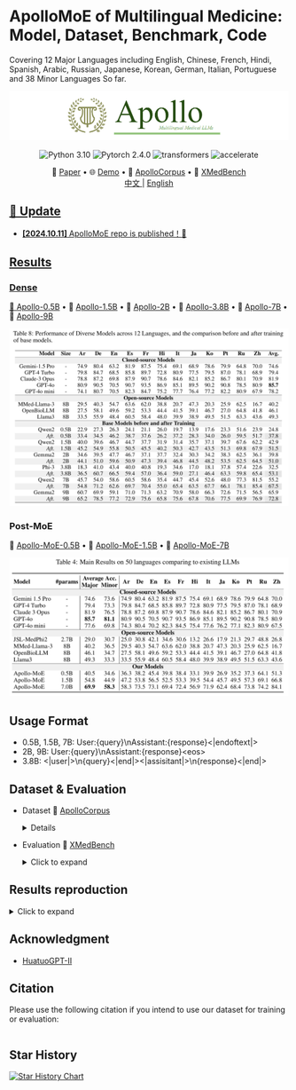 # ApolloMoE of Multilingual Medicine: Model, Dataset, Benchmark, Code

Covering 12 Major Languages including English, Chinese, French, Hindi, Spanish, Arabic, Russian, Japanese, Korean, German, Italian, Portuguese and 38 Minor Languages So far.
<center>

![ApolloMoE](assets/apollo_medium_final.png)


![Python 3.10](https://img.shields.io/badge/Python-3.10-lightblue) ![Pytorch 2.4.0](https://img.shields.io/badge/PyTorch-2.4.0-lightblue) ![transformers](https://img.shields.io/badge/transformers-4.45.1-lightblue) ![accelerate](https://img.shields.io/badge/accelerate-0.33-lightblue)
</center>



<p align="center">
   📃 <a href="https://arxiv.org/abs/2403.03640" target="_blank">Paper</a> • 🌐 <a href="https://apollo.llmzoo.com/" target="_blank">Demo</a> • 🤗 <a href="https://huggingface.co/datasets/FreedomIntelligence/ApolloCorpus" target="_blank">ApolloCorpus</a> • 🤗 <a href="https://huggingface.co/datasets/FreedomIntelligence/XMedbench" target="_blank">XMedBench</a> 
   <br>  <a href="./README_zh.md"> 中文 </a> | <a href="./README.md"> English
</p>


## 🌈 Update

* **[2024.10.11]** ApolloMoE repo is published！🎉


## Results
### Dense
   🤗 <a href="https://huggingface.co/FreedomIntelligence/Apollo-0.5B" target="_blank">Apollo-0.5B</a> • 🤗 <a href="https://huggingface.co/FreedomIntelligence/Apollo-1.8B" target="_blank">Apollo-1.5B</a> • 🤗 <a href="https://huggingface.co/FreedomIntelligence/Apollo-2B" target="_blank">Apollo-2B</a>  • 🤗 <a href="https://huggingface.co/FreedomIntelligence/Apollo-6B" target="_blank">Apollo-3.8B</a> • 🤗 <a href="https://huggingface.co/FreedomIntelligence/Apollo-7B" target="_blank">Apollo-7B</a>  • 🤗 <a href="https://huggingface.co/FreedomIntelligence/Apollo-7B" target="_blank">Apollo-9B</a>  

   ![ApolloMoE](assets/dense_results.png)

### Post-MoE
   🤗 <a href="https://huggingface.co/FreedomIntelligence/Apollo-7B" target="_blank">Apollo-MoE-0.5B</a>  • 🤗 <a href="https://huggingface.co/FreedomIntelligence/Apollo-7B" target="_blank">Apollo-MoE-1.5B</a>  • 🤗 <a href="https://huggingface.co/FreedomIntelligence/Apollo-7B" target="_blank">Apollo-MoE-7B</a>  

   ![ApolloMoE](assets/post_MoE_results.png)

   
   
   

      
   

## Usage Format

- 0.5B, 1.5B, 7B: User:{query}\nAssistant:{response}<|endoftext|>
- 2B, 9B: User:{query}\nAssistant:{response}\<eos\>
- 3.8B: <|user|>\n{query}<|end|><|assisitant|>\n{response}<|end|>

## Dataset & Evaluation

- Dataset
  🤗 <a href="https://huggingface.co/datasets/FreedomIntelligence/ApolloCorpus" target="_blank">ApolloCorpus

   <details><summary>Click to expand</summary>

    ![ApolloMoE](assets/Dataset.png)

    - [Zip File](https://huggingface.co/datasets/FreedomIntelligence/ApolloCorpus/blob/main/ApolloCorpus.zip)
    - [Data category](https://huggingface.co/datasets/FreedomIntelligence/ApolloCorpus/tree/main/train)
       - Pretrain:
         - data item:
            - json_name: {data_source}_{language}_{data_type}.json
            - data_type: medicalBook, medicalGuideline, medicalPaper, medicalWeb(from online forum), medicalWiki
            - language: en(English), zh(chinese), es(spanish), fr(french), hi(Hindi)
            - data_type: qa(generated qa from text)
            - data_type==text: list of string
              ```
              [
                "string1",
                "string2",
                ...
              ]
              ```
            - data_type==qa: list of qa pairs(list of string)
              ```
              [
                [
                  "q1",
                  "a1",
                  "q2",
                  "a2",
                  ...
                ],
                ...
              ]
              ```
      - SFT:
          - json_name: {data_source}_{language}.json
          - data_type: code, general, math, medicalExam, medicalPatient
          - data item: list of qa pairs(list of string)
            ```
              [
                [
                  "q1",
                  "a1",
                  "q2",
                  "a2",
                  ...
                ],
                ...
              ]
              ```


   </details>
   
- Evaluation
  🤗 <a href="https://huggingface.co/datasets/FreedomIntelligence/XMedbench" target="_blank">XMedBench</a> 

   <details><summary>Click to expand</summary>
      
     - EN:
       - [MedQA-USMLE](https://huggingface.co/datasets/GBaker/MedQA-USMLE-4-options) 
       - [MedMCQA](https://huggingface.co/datasets/medmcqa/viewer/default/test)
       - [PubMedQA](https://huggingface.co/datasets/pubmed_qa): Because the results fluctuated too much, they were not used in the paper.
       - [MMLU-Medical](https://huggingface.co/datasets/cais/mmlu)
         - Clinical knowledge, Medical genetics, Anatomy, Professional medicine, College biology, College medicine
     - ZH:
       - [MedQA-MCMLE](https://huggingface.co/datasets/bigbio/med_qa/viewer/med_qa_zh_4options_bigbio_qa/test)
       - [CMB-single](https://huggingface.co/datasets/FreedomIntelligence/CMB): Not used in the paper
         - Randomly sample 2,000 multiple-choice questions with single answer.
       - [CMMLU-Medical](https://huggingface.co/datasets/haonan-li/cmmlu)
         - Anatomy, Clinical_knowledge, College_medicine, Genetics, Nutrition, Traditional_chinese_medicine, Virology
       - [CExam](https://github.com/williamliujl/CMExam): Not used in the paper
         - Randomly sample 2,000 multiple-choice questions


     - ES: [Head_qa](https://huggingface.co/datasets/head_qa)
     - FR:
       - [Frenchmedmcqa](https://github.com/qanastek/FrenchMedMCQA)
       - [MMLU_FR]
         - Clinical knowledge, Medical genetics, Anatomy, Professional medicine, College biology, College medicine
     - HI: [MMLU_HI](https://huggingface.co/datasets/FreedomIntelligence/MMLU_Hindi)
        - Clinical knowledge, Medical genetics, Anatomy, Professional medicine, College biology, College medicine
     - AR: [MMLU_AR](https://huggingface.co/datasets/FreedomIntelligence/MMLU_Arabic)
        - Clinical knowledge, Medical genetics, Anatomy, Professional medicine, College biology, College medicine
     - JA: [IgakuQA](https://github.com/jungokasai/IgakuQA)
     - KO: [KorMedMCQA](https://huggingface.co/datasets/sean0042/KorMedMCQA)
     - It:
       - [MedExpQA](https://huggingface.co/datasets/HiTZ/MedExpQA)
       - [MMLU_IT]
         - Clinical knowledge, Medical genetics, Anatomy, Professional medicine, College biology, College medicine
     - DE: [BioInstructQA](https://huggingface.co/datasets/BioMistral/BioInstructQA): German part
     - PT: [BioInstructQA](https://huggingface.co/datasets/BioMistral/BioInstructQA): Portuguese part
     - RU: [RuMedBench](https://github.com/sb-ai-lab/MedBench)

      
      


   </details>

   
## Results reproduction
   <details><summary>Click to expand</summary>

   
   We take Gemma-2b as example
   1. Download Dataset for project:

      ```
      bash 0.download_data.sh
      ```
    
   2. Prepare test and dev for specific model:

      
      - Create test data for with special token, you can use ./util/check.ipynb to check models' special tokens
        
       ```
       bash 1.data_process_test&dev.sh
       ```
    
   3. Prepare train data for specific model (Create tokenized data in advance):

    
      - You can adjust data Training order and Training Epoch in this step

       ```
       bash 2.data_process_train.sh
       ```
    
   4. Train the model

    
      - If you want to train in Multi Nodes please refer to ./scripts/multi_node_train_*.sh




       ```
       bash 3.single_node_train_gemma.sh
       ```


   5. Evaluate your model: Generate score for benchmark
      
         ```
         bash 4.eval.sh
         ```

   6. Evaluate your model: Play with your ckpts in bash
    
         ```
         python ./src/evaluate/cli_demo.py --model_name='./ckpts/your/path/tfmr'
         ```
   
   </details>


##  Acknowledgment

- [HuatuoGPT-II](https://github.com/FreedomIntelligence/HuatuoGPT-II)


##  Citation
Please use the following citation if you intend to use our dataset for training or evaluation:

```

```

## Star History

<a href="https://star-history.com/#FreedomIntelligence/Apollo&Date">
  <picture>
    <source media="(prefers-color-scheme: dark)" srcset="https://api.star-history.com/svg?repos=FreedomIntelligence/Apollo&type=Date&theme=dark" />
    <source media="(prefers-color-scheme: light)" srcset="https://api.star-history.com/svg?repos=FreedomIntelligence/Apollo&type=Date" />
    <img alt="Star History Chart" src="https://api.star-history.com/svg?repos=FreedomIntelligence/Apollo&type=Date" />
  </picture>
</a>

